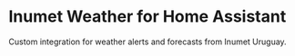 # Inumet Weather for Home Assistant

Custom integration for weather alerts and forecasts from Inumet Uruguay.
